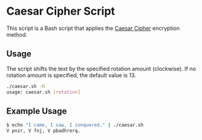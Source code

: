# Caesar Cipher Script

This script is a Bash script that applies the [Caesar Cipher](https://en.wikipedia.org/wiki/Caesar_cipher) encryption method.

## Usage

The script shifts the text by the specified rotation amount (clockwise). If no rotation amount is specified, the default value is 13.
```bash
./caesar.sh -h
usage: caesar.sh [rotation]
```
## Example Usage 
```bash
$ echo "I came, I saw, I conquered." | ./caesar.sh
V pnzr, V fnj, V pbadhrerq.


